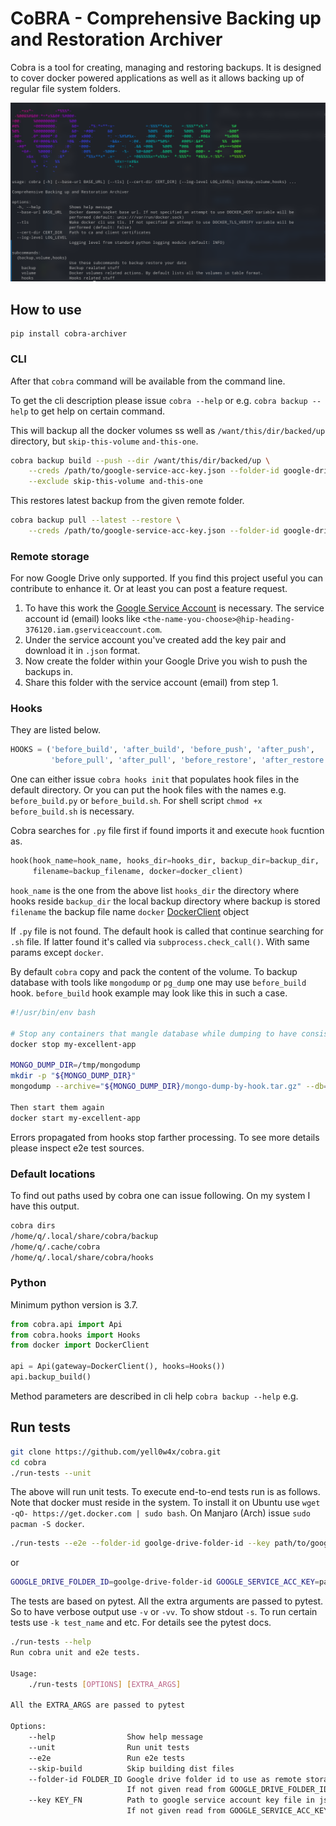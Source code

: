 # CoBRA - Comprehensive Backing up and Restoration Archiver

Cobra is a tool for creating, managing and restoring backups. 
It is designed to cover docker powered applications as well as it allows backing up of 
regular file system folders.

![Cobra cli](https://github.com/yell0w4x/assets/raw/main/cobra-cli.png)

## How to use

```
pip install cobra-archiver
```

### CLI

After that `cobra` command will be available from the command line.

To get the cli description please issue `cobra --help` or 
e.g. `cobra backup --help` to get help on certain command.

This will backup all the docker volumes ss well as `/want/this/dir/backed/up` 
directory, but `skip-this-volume` `and-this-one`.

```bash
cobra backup build --push --dir /want/this/dir/backed/up \
    --creds /path/to/google-service-acc-key.json --folder-id google-drive-folder-id \
    --exclude skip-this-volume and-this-one
```

This restores latest backup from the given remote folder.

```bash
cobra backup pull --latest --restore \
    --creds /path/to/google-service-acc-key.json --folder-id google-drive-folder-id
```

### Remote storage

For now Google Drive only supported. If you find this project useful you can contribute 
to enhance it. Or at least you can post a feature request.

1. To have this work the [Google Service Account](https://cloud.google.com/iam/docs/service-accounts) is necessary.
   The service account id (email) looks like `<the-name-you-choose>@hip-heading-376120.iam.gserviceaccount.com`. 
2. Under the service account you've created add the key pair and download it in `.json` format. 
3. Now create the folder within your Google Drive you wish to push the backups in.
4. Share this folder with the service account (email) from step 1.

### Hooks

They are listed below.

```python
HOOKS = ('before_build', 'after_build', 'before_push', 'after_push', 
         'before_pull', 'after_pull', 'before_restore', 'after_restore')
```

One can either issue `cobra hooks init` that populates hook files in the default directory. 
Or you can put the hook files with the names e.g. `before_build.py` or `before_build.sh`. 
For shell script `chmod +x before_build.sh` is necessary.

Cobra searches for `.py` file first if found imports it and execute `hook` fucntion as.

```python
hook(hook_name=hook_name, hooks_dir=hooks_dir, backup_dir=backup_dir, 
     filename=backup_filename, docker=docker_client)
```

`hook_name` is the one from the above list
`hooks_dir` the directory where hooks reside
`backup_dir` the local backup directory where backup is stored 
`filename` the backup file name
`docker` [DockerClient](https://docker-py.readthedocs.io/en/stable/client.html#docker.client.DockerClient) object

If `.py` file is not found. The default hook is called that continue searching for `.sh` file.
If latter found it's called via `subprocess.check_call()`. With same params except `docker`.

By default `cobra` copy and pack the content of the volume. 
To backup database with tools like `mongodump` or `pg_dump` one may use `before_build` hook.
`before_build` hook example may look like this in such a case.

```bash
#!/usr/bin/env bash

# Stop any containers that mangle database while dumping to have consistent dump
docker stop my-excellent-app

MONGO_DUMP_DIR=/tmp/mongodump
mkdir -p "${MONGO_DUMP_DIR}"
mongodump --archive="${MONGO_DUMP_DIR}/mongo-dump-by-hook.tar.gz" --db=test --gzip mongodb://mongo-container-name:27017

Then start them again
docker start my-excellent-app
```

Errors propagated from hooks stop farther processing. 
To see more details please inspect e2e test sources.

### Default locations

To find out paths used by cobra one can issue following. 
On my system I have this output.

```bash
cobra dirs
/home/q/.local/share/cobra/backup
/home/q/.cache/cobra
/home/q/.local/share/cobra/hooks
```

### Python

Minimum python version is 3.7.

```python
from cobra.api import Api
from cobra.hooks import Hooks
from docker import DockerClient

api = Api(gateway=DockerClient(), hooks=Hooks())
api.backup_build()
```

Method parameters are described in cli help `cobra backup --help` e.g.

## Run tests

```bash
git clone https://github.com/yell0w4x/cobra.git
cd cobra
./run-tests --unit
```
 
The above will run unit tests. To execute end-to-end tests run is as follows. 
Note that docker must reside in the system.
To install it on Ubuntu use `wget -qO- https://get.docker.com | sudo bash`. 
On Manjaro (Arch) issue `sudo pacman -S docker`.

```bash
./run-tests --e2e --folder-id goolge-drive-folder-id --key path/to/google-service-account-key.json
```
or
```bash
GOOGLE_DRIVE_FOLDER_ID=goolge-drive-folder-id GOOGLE_SERVICE_ACC_KEY=path/to/key.json ./run-tests --e2e
```

The tests are based on pytest. All the extra arguments are passed to pytest. 
So to have verbose output use `-v` or `-vv`. To show stdout `-s`. 
To run certain tests use `-k test_name` and etc. For details see the pytest docs.

```bash
./run-tests --help
Run cobra unit and e2e tests.

Usage:
    ./run-tests [OPTIONS] [EXTRA_ARGS]

All the EXTRA_ARGS are passed to pytest

Options:
    --help                Show help message
    --unit                Run unit tests
    --e2e                 Run e2e tests
    --skip-build          Skip building dist files
    --folder-id FOLDER_ID Google drive folder id to use as remote storage for e2e tests. 
                          If not given read from GOOGLE_DRIVE_FOLDER_ID environment variable.
    --key KEY_FN          Path to google service account key file in json format
                          If not given read from GOOGLE_SERVICE_ACC_KEY environment variable.
```
